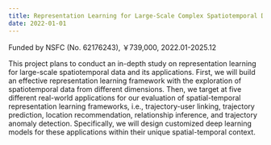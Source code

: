 ```yaml
---
title: Representation Learning for Large-Scale Complex Spatiotemporal Data and Its Applications
date: 2022-01-01
---
```


Funded by NSFC (No. 62176243), ￥739,000, 2022.01-2025.12

<!--more-->

This project plans to conduct an in-depth study on representation learning for large-scale spatiotemporal data and its applications. First, we will build an effective representation learning framework with the exploration of spatiotemporal data from different dimensions. Then, we target at five different real-world applications for our evaluation of spatial-temporal representation learning frameworks, i.e., trajectory-user linking, trajectory prediction, location recommendation, relationship inference, and trajectory anomaly detection. Specifically, we will design customized deep learning models for these applications within their unique spatial-temporal context. 